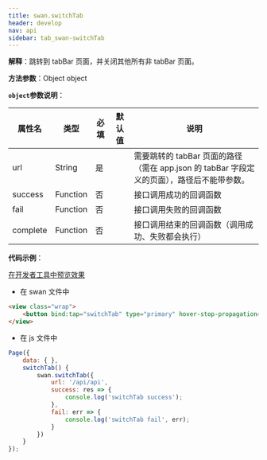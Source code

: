 ```yaml
---
title: swan.switchTab
header: develop
nav: api
sidebar: tab_swan-switchTab
---
```


  

**解释**：跳转到 tabBar 页面，并关闭其他所有非 tabBar 页面。

**方法参数**：Object object

**`object`参数说明**：

|属性名 |类型  |必填 | 默认值 |说明|
|---- | ---- | ---- | ----|----|
|url |String | 是  | | 需要跳转的 tabBar 页面的路径（需在 app.json 的 tabBar 字段定义的页面），路径后不能带参数。|
|success |Function  |  否  | |  接口调用成功的回调函数|
|fail   | Function |   否  | |  接口调用失败的回调函数|
|complete |   Function |   否 | |   接口调用结束的回调函数（调用成功、失败都会执行）|

**代码示例**：

<a href="swanide://fragment/d2315389d09e4409617e1ffef50cba571574139374472" title="在开发者工具中预览效果" target="_self">在开发者工具中预览效果</a>

* 在 swan 文件中

```html
<view class="wrap">    
    <button bind:tap="switchTab" type="primary" hover-stop-propagation="true">跳转到组件Tab页</button>
</view>
```

* 在 js 文件中

```js
Page({
    data: { },
    switchTab() {
        swan.switchTab({
            url: '/api/api',
            success: res => {
                console.log('switchTab success');
            },
            fail: err => {
                console.log('switchTab fail', err);
            }
        })
    }
});
```

